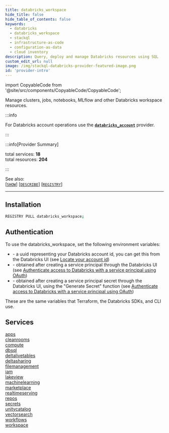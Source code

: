 ```yaml
---
title: databricks_workspace
hide_title: false
hide_table_of_contents: false
keywords:
  - databricks
  - databricks_workspace
  - stackql
  - infrastructure-as-code
  - configuration-as-data
  - cloud inventory
description: Query, deploy and manage Databricks resources using SQL
custom_edit_url: null
image: /img/stackql-databricks-provider-featured-image.png
id: 'provider-intro'
---
```


import CopyableCode from '@site/src/components/CopyableCode/CopyableCode';

Manage clusters, jobs, notebooks, MLflow and other Databricks workspace resources.

:::info

For Databricks account operations use the [__`databricks_account`__](https://databricks-account-provider.stackql.io/) provider.

:::

:::info[Provider Summary] 

total services: __18__  
total resources: __204__  

:::

See also:   
[[` SHOW `]](https://stackql.io/docs/language-spec/show) [[` DESCRIBE `]](https://stackql.io/docs/language-spec/describe)  [[` REGISTRY `]](https://stackql.io/docs/language-spec/registry)
* * * 

## Installation
```bash
REGISTRY PULL databricks_workspace;
```

## Authentication

To use the databricks_workspace, set the following environment variables:

- <CopyableCode code="DATABRICKS_ACCOUNT_ID" /> - a uuid representing your Databricks account id, you can get this from the Databricks UI (see <a href="https://docs.databricks.com/en/admin/account-settings/index.html#locate-your-account-id">Locate your account id</a>)
- <CopyableCode code="DATABRICKS_CLIENT_ID" /> - obtained after creating a service principal through the Databricks UI (see <a href="https://docs.databricks.com/en/dev-tools/auth/oauth-m2m.html">Authenticate access to Databricks with a service principal using OAuth</a>)
- <CopyableCode code="DATABRICKS_CLIENT_SECRET" /> - obtained after creating a service principal secret through the Databricks UI, using the "Generate Secret" function (see <a href="https://docs.databricks.com/en/dev-tools/auth/oauth-m2m.html">Authenticate access to Databricks with a service principal using OAuth</a>)

These are the same variables that Terraform, the Databricks SDKs, and CLI use.  

## Services
<div class="row">
<div class="providerDocColumn">
<a href="/services/apps/">apps</a><br />
<a href="/services/cleanrooms/">cleanrooms</a><br />
<a href="/services/compute/">compute</a><br />
<a href="/services/dbsql/">dbsql</a><br />
<a href="/services/deltalivetables/">deltalivetables</a><br />
<a href="/services/deltasharing/">deltasharing</a><br />
<a href="/services/filemanagement/">filemanagement</a><br />
<a href="/services/iam/">iam</a><br />
<a href="/services/lakeview/">lakeview</a><br />
</div>
<div class="providerDocColumn">
<a href="/services/machinelearning/">machinelearning</a><br />
<a href="/services/marketplace/">marketplace</a><br />
<a href="/services/realtimeserving/">realtimeserving</a><br />
<a href="/services/repos/">repos</a><br />
<a href="/services/secrets/">secrets</a><br />
<a href="/services/unitycatalog/">unitycatalog</a><br />
<a href="/services/vectorsearch/">vectorsearch</a><br />
<a href="/services/workflows/">workflows</a><br />
<a href="/services/workspace/">workspace</a><br />
</div>
</div>
